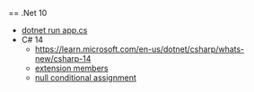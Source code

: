 == .Net 10

- [dotnet run app.cs](https://devblogs.microsoft.com/dotnet/announcing-dotnet-run-app/)
- C# 14
  - https://learn.microsoft.com/en-us/dotnet/csharp/whats-new/csharp-14
  - [extension members](https://learn.microsoft.com/en-us/dotnet/csharp/whats-new/csharp-14#extension-members)
  - [null conditional assignment](https://learn.microsoft.com/en-us/dotnet/csharp/whats-new/csharp-14#null-conditional-assignment)
